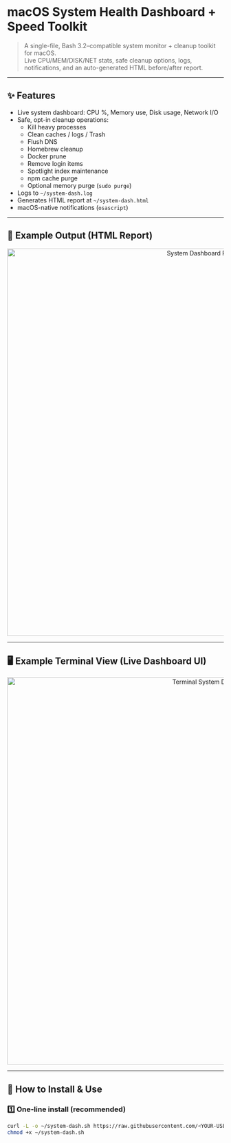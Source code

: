 # macOS System Health Dashboard + Speed Toolkit

> A single-file, Bash 3.2–compatible system monitor + cleanup toolkit for macOS.  
> Live CPU/MEM/DISK/NET stats, safe cleanup options, logs, notifications, and an auto-generated HTML before/after report.

---

## ✨ Features

- Live system dashboard: CPU %, Memory use, Disk usage, Network I/O
- Safe, opt-in cleanup operations:
  - Kill heavy processes  
  - Clean caches / logs / Trash  
  - Flush DNS  
  - Homebrew cleanup  
  - Docker prune  
  - Remove login items  
  - Spotlight index maintenance  
  - npm cache purge  
  - Optional memory purge (`sudo purge`)
- Logs to `~/system-dash.log`
- Generates HTML report at `~/system-dash.html`
- macOS-native notifications (`osascript`)

---

## 📸 Example Output (HTML Report)

<p align="center">
  <img width="900" alt="System Dashboard Report" src="https://github.com/user-attachments/assets/84cbd780-75dc-4508-a1eb-2625dcac8f36" />
</p>

---

## 🖥️ Example Terminal View (Live Dashboard UI)

<p align="center">
  <img width="900" alt="Terminal System Dash" src="https://github.com/user-attachments/assets/REPLACE_WITH_TERMINAL_IMG" />
</p>

---

## 🚀 How to Install & Use

### 1️⃣ One-line install (recommended)

```bash
curl -L -o ~/system-dash.sh https://raw.githubusercontent.com/<YOUR-USERNAME>/<YOUR-REPO>/main/system-dash.sh
chmod +x ~/system-dash.sh
